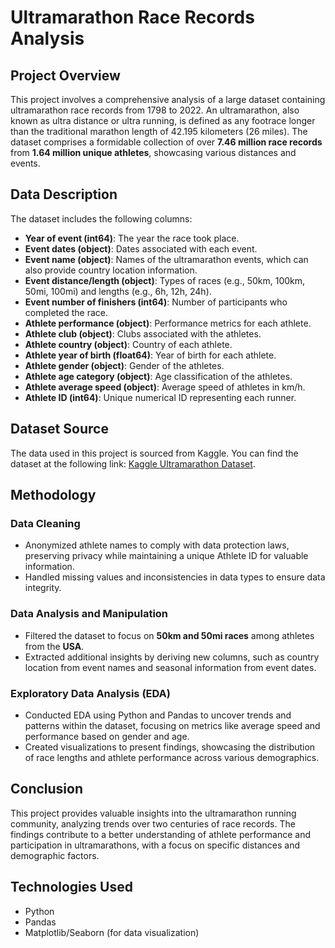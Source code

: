 # Ultramarathon Race Records Analysis

## Project Overview

This project involves a comprehensive analysis of a large dataset containing ultramarathon race records from 1798 to 2022. An ultramarathon, also known as ultra distance or ultra running, is defined as any footrace longer than the traditional marathon length of 42.195 kilometers (26 miles). The dataset comprises a formidable collection of over **7.46 million race records** from **1.64 million unique athletes**, showcasing various distances and events.

## Data Description

The dataset includes the following columns:

- **Year of event (int64)**: The year the race took place.
- **Event dates (object)**: Dates associated with each event.
- **Event name (object)**: Names of the ultramarathon events, which can also provide country location information.
- **Event distance/length (object)**: Types of races (e.g., 50km, 100km, 50mi, 100mi) and lengths (e.g., 6h, 12h, 24h).
- **Event number of finishers (int64)**: Number of participants who completed the race.
- **Athlete performance (object)**: Performance metrics for each athlete.
- **Athlete club (object)**: Clubs associated with the athletes.
- **Athlete country (object)**: Country of each athlete.
- **Athlete year of birth (float64)**: Year of birth for each athlete.
- **Athlete gender (object)**: Gender of the athletes.
- **Athlete age category (object)**: Age classification of the athletes.
- **Athlete average speed (object)**: Average speed of athletes in km/h.
- **Athlete ID (int64)**: Unique numerical ID representing each runner.

## Dataset Source

The data used in this project is sourced from Kaggle. You can find the dataset at the following link: [Kaggle Ultramarathon Dataset](https://www.kaggle.com/datasets/aiaiaidavid/the-big-dataset-of-ultra-marathon-running).

## Methodology

### Data Cleaning
- Anonymized athlete names to comply with data protection laws, preserving privacy while maintaining a unique Athlete ID for valuable information.
- Handled missing values and inconsistencies in data types to ensure data integrity.

### Data Analysis and Manipulation
- Filtered the dataset to focus on **50km and 50mi races** among athletes from the **USA**.
- Extracted additional insights by deriving new columns, such as country location from event names and seasonal information from event dates.

### Exploratory Data Analysis (EDA)
- Conducted EDA using Python and Pandas to uncover trends and patterns within the dataset, focusing on metrics like average speed and performance based on gender and age.
- Created visualizations to present findings, showcasing the distribution of race lengths and athlete performance across various demographics.

## Conclusion

This project provides valuable insights into the ultramarathon running community, analyzing trends over two centuries of race records. The findings contribute to a better understanding of athlete performance and participation in ultramarathons, with a focus on specific distances and demographic factors.

## Technologies Used

- Python
- Pandas
- Matplotlib/Seaborn (for data visualization)
